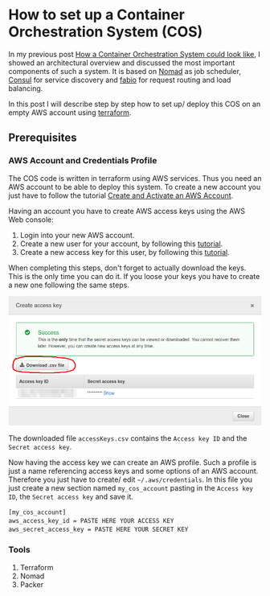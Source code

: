# How to set up a Container Orchestration System (COS)

In my previous post [How a Container Orchestration System could look like](https://link.medium.com/cRyTWm2N2S), I showed an architectural overview and discussed the most important components of such a system. It is based on [Nomad](https://www.nomadproject.io) as job scheduler, [Consul](https://www.consul.io) for service discovery and [fabio](https://fabiolb.net) for request routing and load balancing.

In this post I will describe step by step how to set up/ deploy this COS on an empty AWS account using [terraform](https://www.terraform.io).

## Prerequisites

### AWS Account and Credentials Profile

The COS code is written in terraform using AWS services. Thus you need an AWS account to be able to deploy this system.
To create a new account you just have to follow the tutorial [Create and Activate an AWS Account](https://aws.amazon.com/premiumsupport/knowledge-center/create-and-activate-aws-account/).

Having an account you have to create AWS access keys using the AWS Web console:

1. Login into your new AWS account.
2. Create a new user for your account, by following this [tutorial](https://docs.aws.amazon.com/IAM/latest/UserGuide/id_users_create.html).
3. Create a new access key for this user, by following this [tutorial](https://docs.aws.amazon.com/IAM/latest/UserGuide/id_credentials_access-keys.html#Using_CreateAccessKey).

When completing this steps, don't forget to actually download the keys. This is the only time you can do it. If you loose your keys you have to create a new one following the same steps.

![Access Keys](AccessKey.png)

The downloaded file `accessKeys.csv` contains the `Access key ID` and the `Secret access key`.

Now having the access key we can create an AWS profile. Such a profile is just a name referencing access keys and some options of an AWS account. Therefore you just have to create/ edit `~/.aws/credentials`.
In this file you just create a new section named `my_cos_account` pasting in the `Access key ID`, the `Secret access key` and save it.

```bash
[my_cos_account]
aws_access_key_id = PASTE HERE YOUR ACCESS KEY
aws_secret_access_key = PASTE HERE YOUR SECRET KEY
```

### Tools

1. Terraform
2. Nomad
3. Packer
